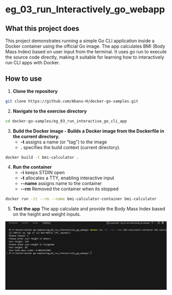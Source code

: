 # eg_03_run_Interactively_go_webapp

## What this project does
This project demonstrates running a simple Go CLI application inside a Docker container using the official Go image.
The app calculates BMI (Body Mass Index) based on user input from the terminal.
It uses go run to execute the source code directly, making it suitable for learning how to interactively run CLI apps with Docker.

## How to use

1. **Clone the repository**
```bash
git clone https://github.com/Abanu-H/docker-go-samples.git
```
2. **Navigate to the exercise directory**
```bash
cd docker-go-samples/eg_03_run_interactive_go_cli_app
```
3. **Build the Docker image - Builds a Docker image from the Dockerfile in the current directory.**
   - **-t** assigns a name (or "tag") to the image
   - **.** specifies the build context (current directory).
```bash
docker build -t bmi-calculator .
```
4. **Run the container**
   - **-i** keeps STDIN open
   - **-t** allocates a TTY, enabling interactive input
   - **--name** assigns name to the container 
   - **--rm** Removed the container when its stopped 
```bash
docker run -it --rm --name bmi-calculator-container bmi-calculator
```

5. **Test the app**
The app calculate and provide the Body Mass Index based on the height and weight inputs.


![BMI Calculator Output (CLI)](bmi-app-terminal-output.png)



